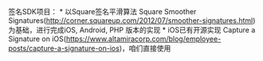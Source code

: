 签名SDK项目：
	* 以Square签名平滑算法 Square Smoother Signatures(http://corner.squareup.com/2012/07/smoother-signatures.html)为基础，进行完成iOS, Android, PHP 版本的实现
	* iOS已有开源实现 Capture a Signature on iOS(https://www.altamiracorp.com/blog/employee-posts/capture-a-signature-on-ios)，咱们直接使用
